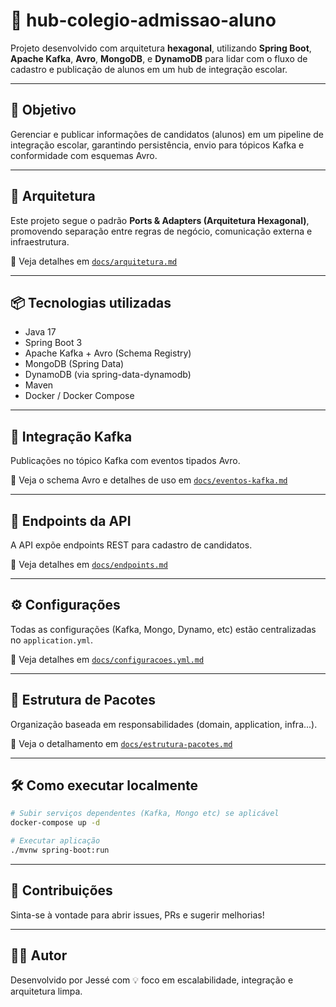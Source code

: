 # 📘 hub-colegio-admissao-aluno

Projeto desenvolvido com arquitetura **hexagonal**, utilizando **Spring Boot**, **Apache Kafka**, **Avro**, **MongoDB**, e **DynamoDB** para lidar com o fluxo de cadastro e publicação de alunos em um hub de integração escolar.

---

## 🚀 Objetivo

Gerenciar e publicar informações de candidatos (alunos) em um pipeline de integração escolar, garantindo persistência, envio para tópicos Kafka e conformidade com esquemas Avro.

---

## 🧱 Arquitetura

Este projeto segue o padrão **Ports & Adapters (Arquitetura Hexagonal)**, promovendo separação entre regras de negócio, comunicação externa e infraestrutura.

🔎 Veja detalhes em [`docs/arquitetura.md`](docs/arquitetura.md)

---

## 📦 Tecnologias utilizadas

- Java 17
- Spring Boot 3
- Apache Kafka + Avro (Schema Registry)
- MongoDB (Spring Data)
- DynamoDB (via spring-data-dynamodb)
- Maven
- Docker / Docker Compose

---

## 📡 Integração Kafka

Publicações no tópico Kafka com eventos tipados Avro.

🔎 Veja o schema Avro e detalhes de uso em [`docs/eventos-kafka.md`](docs/eventos-kafka.md)

---

## 📨 Endpoints da API

A API expõe endpoints REST para cadastro de candidatos.

🔎 Veja detalhes em [`docs/endpoints.md`](docs/endpoints.md)

---

## ⚙️ Configurações

Todas as configurações (Kafka, Mongo, Dynamo, etc) estão centralizadas no `application.yml`.

🔎 Veja detalhes em [`docs/configuracoes.yml.md`](docs/configuracoes.yml.md)

---

## 🧬 Estrutura de Pacotes

Organização baseada em responsabilidades (domain, application, infra...).

🔎 Veja o detalhamento em [`docs/estrutura-pacotes.md`](docs/estrutura-pacotes.md)

---

## 🛠️ Como executar localmente

```bash
# Subir serviços dependentes (Kafka, Mongo etc) se aplicável
docker-compose up -d

# Executar aplicação
./mvnw spring-boot:run
```

---

## 🤝 Contribuições

Sinta-se à vontade para abrir issues, PRs e sugerir melhorias!

---

## 👨‍💻 Autor

Desenvolvido por Jessé com 💡 foco em escalabilidade, integração e arquitetura limpa.
